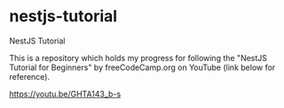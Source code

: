 # nestjs-tutorial

NestJS Tutorial

This is a repository which holds my progress for following the "NestJS Tutorial for Beginners" by freeCodeCamp.org on YouTube (link below for reference).

https://youtu.be/GHTA143_b-s

